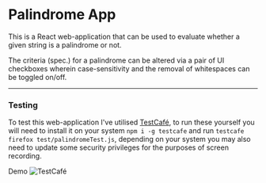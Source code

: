 # Palindrome App

This is a React web-application that can be used to evaluate whether a given string is a palindrome or not.

The criteria (spec.) for a palindrome can be altered via a pair of UI checkboxes wherein case-sensitivity and the 
removal of whitespaces can be toggled on/off.

---

### Testing

To test this web-application I've utilised [TestCafé](), to run these yourself you will need to install it on your
system `npm i -g testcafe` and run `testcafe firefox test/palindromeTest.js`, depending on your system you may also 
need to update some security privileges for the purposes of screen recording.

Demo
![TestCafé](testcafe.gif)
